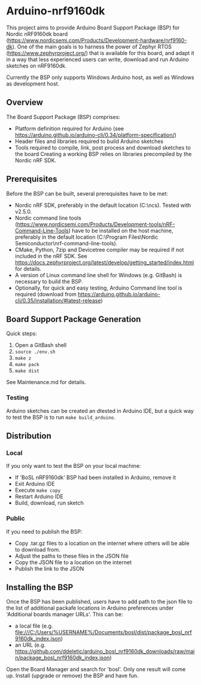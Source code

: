 # Arduino-nrf9160dk

This project aims to provide Arduino Board Support Package (BSP) for Nordic nRF9160dk board (https://www.nordicsemi.com/Products/Development-hardware/nrf9160-dk). One of the main goals is to harness the power of Zephyr RTOS (https://www.zephyrproject.org/) that is available for this board, and adapt it in a way that less experienced users can write, download and run Arduino sketches on nRF9160dk.

Currently the BSP only supports Windows Arduino host, as well as Windows as development host.

## Overview

The Board Support Package (BSP) comprises:
- Platform definition required for Arduino (see https://arduino.github.io/arduino-cli/0.34/platform-specification/)
- Header files and libraries required to build Arduino sketches
- Tools required to compile, link, post process and download sketches to the board
Creating a working BSP relies on libraries precompiled by the Nordic nRF SDK.

## Prerequisites

Before the BSP can be built, several prerequisites have to be met:
- Nordic nRF SDK, preferably in the default location (C:\ncs\). Tested with v2.5.0.
- Nordic command line tools (https://www.nordicsemi.com/Products/Development-tools/nRF-Command-Line-Tools) have to be installed on the host machine, preferably in the default location (C:\Program Files\Nordic Semiconductor\nrf-command-line-tools).
- CMake, Python, 7zip and Devicetree compiler may be required if not included in the nRF SDK. See https://docs.zephyrproject.org/latest/develop/getting_started/index.html for details.
- A version of Linux command line shell for Windows (e.g. GitBash) is necessary to build the BSP.
- Optionally, for quick and easy testing, Arduino Command line tool is required (download from https://arduino.github.io/arduino-cli/0.35/installation/#latest-release)

## Board Support Package Generation

Quick steps:

1. Open a GitBash shell
2. `source ./env.sh`
3. `make z`
4. `make pack`
5. `make dist`

See Maintenance.md for details. 

### Testing

Arduino sketches can be created an dtested in Arduino IDE, but a quick way to test the BSP is to run `make build_arduino`.

## Distribution

### Local

If you only want to test the BSP on your local machine:

- If 'BoSL nRF9160dk' BSP had been installed in Arduino, remove it
- Exit Arduino IDE
- Execute `make copy`
- Restart Arduino IDE
- Build, download, run sketch
  
### Public

If you need to publish the BSP: 

- Copy .tar.gz files to a location on the internet where others will be able to download from.
- Adjust the paths to these files in the JSON file
- Copy the JSON file to a location on the internet
- Publish the link to the JSON

## Installing the BSP

Once the BSP has been published, users have to add path to the json file to the list of additional packafe locations in Arduino preferences under 'Additional boards manager URLs'. This can be:

* a local file (e.g. [file:///C:/Users/%USERNAME%/Documents/bosl/dist/package_bosl_nrf9160dk_index.json]()) 
* an URL (e.g. https://github.com/ddeletic/arduino_bosl_nrf9160dk_downloads/raw/main/package_bosl_nrf9160dk_index.json)

Open the Board Manager and search for 'bosl'. Only one result will come up. Install (upgrade or remove) the BSP and have fun. 


